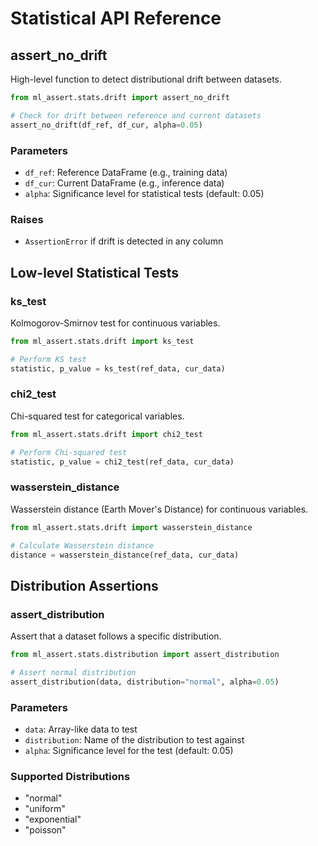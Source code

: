# Statistical API Reference

## assert_no_drift

High-level function to detect distributional drift between datasets.

```python
from ml_assert.stats.drift import assert_no_drift

# Check for drift between reference and current datasets
assert_no_drift(df_ref, df_cur, alpha=0.05)
```

### Parameters

- `df_ref`: Reference DataFrame (e.g., training data)
- `df_cur`: Current DataFrame (e.g., inference data)
- `alpha`: Significance level for statistical tests (default: 0.05)

### Raises

- `AssertionError` if drift is detected in any column

## Low-level Statistical Tests

### ks_test

Kolmogorov-Smirnov test for continuous variables.

```python
from ml_assert.stats.drift import ks_test

# Perform KS test
statistic, p_value = ks_test(ref_data, cur_data)
```

### chi2_test

Chi-squared test for categorical variables.

```python
from ml_assert.stats.drift import chi2_test

# Perform Chi-squared test
statistic, p_value = chi2_test(ref_data, cur_data)
```

### wasserstein_distance

Wasserstein distance (Earth Mover's Distance) for continuous variables.

```python
from ml_assert.stats.drift import wasserstein_distance

# Calculate Wasserstein distance
distance = wasserstein_distance(ref_data, cur_data)
```

## Distribution Assertions

### assert_distribution

Assert that a dataset follows a specific distribution.

```python
from ml_assert.stats.distribution import assert_distribution

# Assert normal distribution
assert_distribution(data, distribution="normal", alpha=0.05)
```

### Parameters

- `data`: Array-like data to test
- `distribution`: Name of the distribution to test against
- `alpha`: Significance level for the test (default: 0.05)

### Supported Distributions

- "normal"
- "uniform"
- "exponential"
- "poisson"
